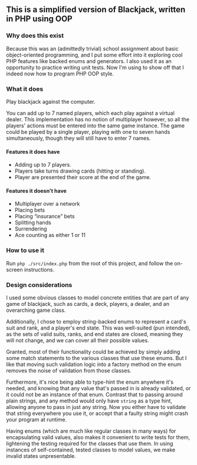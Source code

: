 ## This is a simplified version of Blackjack, written in PHP using OOP

### Why does this exist

Because this was an (admittedly trivial) school assignment about basic object-oriented
programming, and I put some effort into it exploring cool PHP features like backed enums
and generators. I also used it as an opportunity to practice writing unit tests. Now I'm
using to show off that I indeed now how to program PHP OOP style.

### What it does

Play blackjack against the computer.

You can add up to 7 named players, which each play against a virtual dealer. This
implementation has no notion of multiplayer however, so all the players' actions must be
entered into the same game instance. The game could be played by a single player, playing
with one to seven hands simultaneously, though they will still have to enter 7 names.

#### Features it does have

- Adding up to 7 players.
- Players take turns drawing cards (hitting or standing).
- Player are presented their score at the end of the game.

#### Features it doesn't have

- Multiplayer over a network
- Placing bets
- Placing “insurance” bets
- Splitting hands
- Surrendering
- Ace counting as either 1 or 11

### How to use it

Run `php ./src/index.php` from the root of this project, and follow the on-screen
instructions. 

### Design considerations 

I used some obvious classes to model concrete entities that are part of any game of
blackjack, such as cards, a deck, players, a dealer, and an overarching game class.

Additionally, I chose to employ string-backed enums to represent a card's suit and rank,
and a player's end state. This was well-suited (pun intended), as the sets of valid suits,
ranks, and end states are closed, meaning they will not change, and we can cover all their
possible values. 

Granted, most of their functionality could be achieved by simply adding some match
statements to the various classes that use these enums. But I like that moving such
validation logic into a factory method on the enum removes the noise of validation from
those classes. 

Furthermore, it's nice being able to type-hint the enum anywhere it's needed, and knowing
that any value that's passed in is already validated, or it could not be an instance of
that enum. Contrast that to passing around plain strings, and any method would only have
`string` as a type hint, allowing anyone to pass in just any string. Now you either have
to validate that string everywhere you use it, or accept that a faulty string might crash
your program at runtime.

Having enums (which are much like regular classes in many ways) for encapsulating valid
values, also makes it convenient to write tests for them, lightening the testing required
for the classes that use them. In using instances of self-contained, tested classes to
model values, we make invalid states unpresentable.
